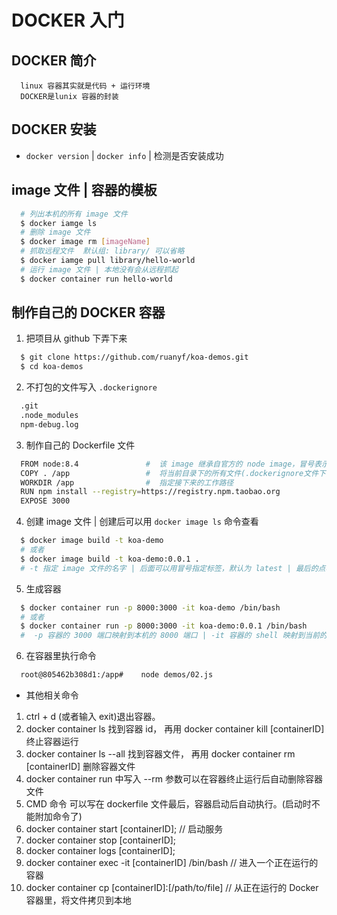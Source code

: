# DOCKER 入门

## DOCKER 简介

```
  linux 容器其实就是代码 + 运行环境
  DOCKER是lunix 容器的封装
```

## DOCKER 安装

* `docker version` | `docker info` | 检测是否安装成功

##  image 文件 | 容器的模板

```bash
  # 列出本机的所有 image 文件
  $ docker iamge ls
  # 删除 image 文件
  $ docker image rm [imageName]
  # 抓取远程文件  默认组: library/ 可以省略
  $ docker iamge pull library/hello-world
  # 运行 image 文件 | 本地没有会从远程抓起
  $ docker container run hello-world
```


## 制作自己的 DOCKER 容器

1. 把项目从 github 下弄下来
```bash
  $ git clone https://github.com/ruanyf/koa-demos.git
  $ cd koa-demos
```
2. 不打包的文件写入 `.dockerignore`
```txt
  .git 
  .node_modules
  npm-debug.log
```
3. 制作自己的 Dockerfile 文件
```sh
  FROM node:8.4               #  该 image 继承自官方的 node image，冒号表示版本
  COPY . /app                 #  将当前目录下的所有文件(.dockerignore文件下的除外)都拷贝进 image 文件的 /app 目录
  WORKDIR /app                #  指定接下来的工作路径
  RUN npm install --registry=https://registry.npm.taobao.org
  EXPOSE 3000
```
4. 创建 image 文件 | 创建后可以用 `docker image ls` 命令查看
```bash
  $ docker image build -t koa-demo 
  # 或者
  $ docker image build -t koa-demo:0.0.1 .
  # -t 指定 image 文件的名字 | 后面可以用冒号指定标签，默认为 latest | 最后的点表示 Dockerfile 所在路径
```
5. 生成容器 
```bash
  $ docker container run -p 8000:3000 -it koa-demo /bin/bash
  # 或者
  $ docker container run -p 8000:3000 -it koa-demo:0.0.1 /bin/bash
  #  -p 容器的 3000 端口映射到本机的 8000 端口 | -it 容器的 shell 映射到当前的 shell | koa-demo:TAG (TAG默认为 latest) | /bin/bash : 容器启动后，内部执行的第一个命令 
```
6. 在容器里执行命令
```bash
  root@805462b308d1:/app#    node demos/02.js
```

* 其他相关命令
1. ctrl + d (或者输入 exit)退出容器。
2. docker container ls 找到容器 id， 再用 docker container kill [containerID] 终止容器运行
3. docker container ls --all 找到容器文件， 再用 docker container rm [containerID] 删除容器文件
4. docker container run 中写入 --rm 参数可以在容器终止运行后自动删除容器文件
5. CMD 命令 可以写在 dockerfile 文件最后，容器启动后自动执行。(启动时不能附加命令了)  
6. docker container start [containerID];  // 启动服务
7. docker container stop [containerID];
8. docker container logs [containerID];
9. docker container exec -it [containerID] /bin/bash // 进入一个正在运行的容器
10. docker container cp [containerID]:[/path/to/file] // 从正在运行的 Docker 容器里，将文件拷贝到本地
